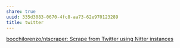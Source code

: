 ```yaml
---
share: true
uuid: 335d3083-0670-4fc8-aa73-62e970123289
title: twitter
---
```

[bocchilorenzo/ntscraper: Scrape from Twitter using Nitter instances](https://github.com/bocchilorenzo/ntscraper)
